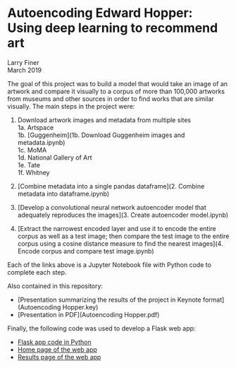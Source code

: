 # Autoencoding Edward Hopper:<br>Using deep learning to recommend art
Larry Finer  
March 2019

The goal of this project was to build a model that would take an image of an artwork and compare it visually to a corpus of more than 100,000 artworks from museums and other sources in order to find works that are similar visually. The main steps in the project were:

1. Download artwork images and metadata from multiple sites  
   1a. Artspace  
   1b. [Guggenheim](1b. Download Guggenheim images and metadata.ipynb)  
   1c. MoMA  
   1d. National Gallery of Art  
   1e. Tate  
   1f. Whitney  
   
2. [Combine metadata into a single pandas dataframe](2. Combine metadata into dataframe.ipynb)  
3. [Develop a convolutional neural network autoencoder model that adequately reproduces the images](3. Create autoencoder model.ipynb)
4. [Extract the narrowest encoded layer and use it to encode the entire corpus as well as a test image; then compare the test image to the entire corpus using a cosine distance measure to find the nearest images](4. Encode corpus and compare test image.ipynb)

Each of the links above is a Jupyter Notebook file with Python code to complete each step.

Also contained in this repository:

- [Presentation summarizing the results of the project in Keynote format](Autoencoding Hopper.key)
- [Presentation in PDF](Autoencoding Hopper.pdf)

Finally, the following code was used to develop a Flask web app:

- [Flask app code in Python](similart.py)
- [Home page of the web app](index.html)
- [Results page of the web app](results.html)